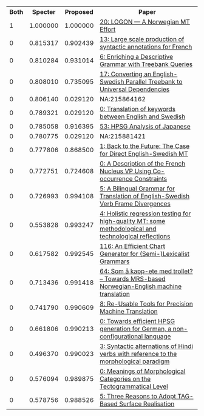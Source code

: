<html><table><tr>
<th>Both</th>
<th>Specter</th>
<th>Proposed</th>
<th>Paper</th>
</tr>
<tr>
<td>1</td>
<td>1.000000</td>
<td>1.000000</td>
<td><a href="https://www.semanticscholar.org/paper/f132334be251b818ecf7778daec69d7ba8cc0be0">20: LOGON — A Norwegian MT Effort</a></td>
</tr>
<tr>
<td>0</td>
<td>0.815317</td>
<td>0.902439</td>
<td><a href="https://www.semanticscholar.org/paper/64f23cbc4b2e2983a442e1dc592e439a769d7e1b">13: Large scale production of syntactic annotations for French</a></td>
</tr>
<tr>
<td>0</td>
<td>0.810284</td>
<td>0.931014</td>
<td><a href="https://www.semanticscholar.org/paper/864618a255046d725c011b54396ba69baadc401b">6: Enriching a Descriptive Grammar with Treebank Queries</a></td>
</tr>
<tr>
<td>0</td>
<td>0.808010</td>
<td>0.735095</td>
<td><a href="https://www.semanticscholar.org/paper/462536f9fa970bfd4c5131ba8cac54f157fff5e2">17: Converting an English-Swedish Parallel Treebank to Universal Dependencies</a></td>
</tr>
<tr>
<td>0</td>
<td>0.806140</td>
<td>0.029120</td>
<td>NA:215864162</td>
</tr>
<tr>
<td>0</td>
<td>0.789321</td>
<td>0.029120</td>
<td><a href="https://www.semanticscholar.org/paper/b2da546a5befe8e9a65cda2607c3a3b84bcde0e6">0: Translation of keywords between English and Swedish</a></td>
</tr>
<tr>
<td>0</td>
<td>0.785058</td>
<td>0.916395</td>
<td><a href="https://www.semanticscholar.org/paper/aa821f85b15a020f28f4c7be67840b3322c97985">53: HPSG Analysis of Japanese</a></td>
</tr>
<tr>
<td>0</td>
<td>0.780775</td>
<td>0.029120</td>
<td>NA:215881421</td>
</tr>
<tr>
<td>0</td>
<td>0.777806</td>
<td>0.868500</td>
<td><a href="https://www.semanticscholar.org/paper/da7b8dbcd2afd0bc74248a7e77ed51fac688eeda">1: Back to the Future: The Case for Direct English-Swedish MT</a></td>
</tr>
<tr>
<td>0</td>
<td>0.772751</td>
<td>0.724608</td>
<td><a href="https://www.semanticscholar.org/paper/17f7b115503cf8e82f03e23617c68152453cafac">0: A Description of the French Nucleus VP Using Co-occurrence Constraints</a></td>
</tr>
<tr>
<td>0</td>
<td>0.726993</td>
<td>0.994108</td>
<td><a href="https://www.semanticscholar.org/paper/b7a45a16a3209ce59f7bf39e297684be7c9040ad">5: A Bilingual Grammar for Translation of English-Swedish Verb Frame Divergences</a></td>
</tr>
<tr>
<td>0</td>
<td>0.553828</td>
<td>0.993247</td>
<td><a href="https://www.semanticscholar.org/paper/36f463a123727aa6650599c4025d0590623f16d6">4: Holistic regression testing for high-quality MT: some methodological and technological reflections</a></td>
</tr>
<tr>
<td>0</td>
<td>0.617582</td>
<td>0.992545</td>
<td><a href="https://www.semanticscholar.org/paper/14181edf9d6b23de85056b75ae3c8240b2c0ad68">116: An Efficient Chart Generator for (Semi-)Lexicalist Grammars</a></td>
</tr>
<tr>
<td>0</td>
<td>0.713436</td>
<td>0.991418</td>
<td><a href="https://www.semanticscholar.org/paper/6256ff49cd540d25ad38734b60195bc8d84a62cf">64: Som å kapp-ete med trollet? – Towards MRS-based Norwegian-English machine translation</a></td>
</tr>
<tr>
<td>0</td>
<td>0.741790</td>
<td>0.990609</td>
<td><a href="https://www.semanticscholar.org/paper/717754880f25a46e92999fa2bf1abe491e1fd2f2">8: Re-Usable Tools for Precision Machine Translation</a></td>
</tr>
<tr>
<td>0</td>
<td>0.661806</td>
<td>0.990213</td>
<td><a href="https://www.semanticscholar.org/paper/b877dfdb7e2de87da920a89acd80af1479061d9e">0: Towards efficient HPSG generation for German, a non-configurational language</a></td>
</tr>
<tr>
<td>0</td>
<td>0.496370</td>
<td>0.990023</td>
<td><a href="https://www.semanticscholar.org/paper/c383b410459a91e923924527565bfd002ccd3036">3: Syntactic alternations of Hindi verbs with reference to the morphological paradigm</a></td>
</tr>
<tr>
<td>0</td>
<td>0.576094</td>
<td>0.989875</td>
<td><a href="https://www.semanticscholar.org/paper/2e5bd789ea9b2d88f7662a4e12d85cf1491f54cd">0: Meanings of Morphological Categories on the Tectogrammatical Level</a></td>
</tr>
<tr>
<td>0</td>
<td>0.578756</td>
<td>0.988526</td>
<td><a href="https://www.semanticscholar.org/paper/aee8986f1826ddf8b2737ec952a0b19008bab512">5: Three Reasons to Adopt TAG-Based Surface Realisation</a></td>
</tr>
</table></html>
